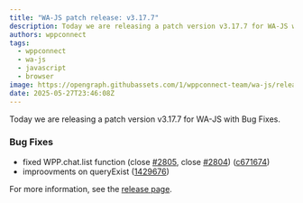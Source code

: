 ```yaml
---
title: "WA-JS patch release: v3.17.7"
description: Today we are releasing a patch version v3.17.7 for WA-JS with Bug Fixes.
authors: wppconnect
tags:
  - wppconnect
  - wa-js
  - javascript
  - browser
image: https://opengraph.githubassets.com/1/wppconnect-team/wa-js/releases/tag/v3.17.7
date: 2025-05-27T23:46:08Z
---
```


Today we are releasing a patch version v3.17.7 for WA-JS with Bug Fixes.

<!--truncate-->

### Bug Fixes

* fixed WPP.chat.list function (close [#2805](https://github.com/wppconnect-team/wa-js/issues/2805), close [#2804](https://github.com/wppconnect-team/wa-js/issues/2804)) ([c671674](https://github.com/wppconnect-team/wa-js/commit/c6716746439c90cf37560b27e3a5428c5bfc2c8b))
* improovments on queryExist ([1429676](https://github.com/wppconnect-team/wa-js/commit/14296766d99be4d76eb74fc757ce861c9833994e))

For more information, see the [release page](https://github.com/wppconnect-team/wa-js/releases/tag/v3.17.7).